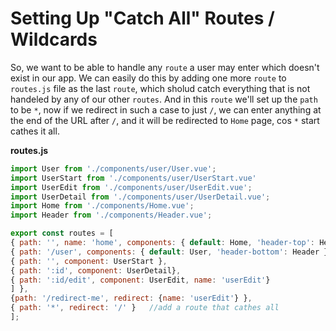 # Setting Up "Catch All" Routes / Wildcards

So, we want to be able to handle any `route` a user may enter which doesn't exist in our app. We can easily do this by adding one more `route` to `routes.js` file as the last `route`, which sholud catch everything that is not handeled by any of our other `routes`. And in this `route` we'll set up the `path` to be `*`, now if we redirect in such a case to just `/`, we can enter anything at the end of the URL after `/`, and it will be redirected to `Home` page, cos `*` start cathes it all. 

**routes.js**

```js
import User from './components/user/User.vue';
import UserStart from './components/user/UserStart.vue'  
import UserEdit from './components/user/UserEdit.vue';
import UserDetail from './components/user/UserDetail.vue';
import Home from './components/Home.vue';
import Header from './components/Header.vue';       

export const routes = [
{ path: '', name: 'home', components: { default: Home, 'header-top': Header } },     
{ path: '/user', components: { default: User, 'header-bottom': Header }, children: [    
{ path: '', component: UserStart },                    
{ path: ':id', component: UserDetail},                
{ path: ':id/edit', component: UserEdit, name: 'userEdit'}           
] },
{path: '/redirect-me', redirect: {name: 'userEdit'} },
{ path: '*', redirect: '/' }   //add a route that cathes all
];
```